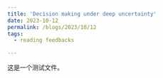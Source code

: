 ```yaml
---
title: 'Decision making under deep uncertainty'
date: 2023-10-12
permalink: /blogs/2023/10/12
tags:
  - reading feedbacks

---
```


这是一个测试文件。
